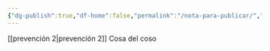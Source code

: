 ```yaml
---
{"dg-publish":true,"df-home":false,"permalink":"/nota-para-publicar/","dgPassFrontmatter":true,"noteIcon":"","updated":"2025-06-14T23:31:18.184-04:00"}
---
```


[[prevención 2\|prevención 2]]
Cosa del coso 
